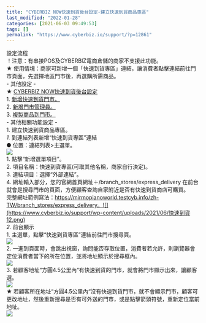 ```yaml
---
title: "CYBERBIZ NOW快速到貨後台設定-建立快速到貨商品專區"
last_modified: "2022-01-28"
categories: [2021-06-03 09:49:53]
tags: []
permalink: "https://www.cyberbiz.io/support/?p=12861"
---
```


設定流程  
！注意：有串接POS及CYBERBIZ電商倉儲的商家不支援此功能。  
★ 使用情境：商家可新增一個「快速到貨專區」連結，讓消費者點擊連結前往門市頁面，先選擇地區門市後，再選購所需商品。  
\- 其他設定 -  
★ [CYBERBIZ NOW快速到貨後台設定](https://www.cyberbiz.io/support/?p=12783)  
1\. [新增快速到貨門市。](https://www.cyberbiz.io/support/?p=12967)  
2\. [新增門市管理員。](https://www.cyberbiz.io/support/?p=12804)  
3\. [複製商品到門市。](https://www.cyberbiz.io/support/?p=12814)  
\- 其他相關功能設定 -  
1\. 建立快速到貨商品專區。  
_1._   到連結列表新增“快速到貨專區”連結  
● 位置：連結列表>主選單。  
![](https://www.cyberbiz.io/support/wp-content/uploads/2021/06/快速到貨11.png)  
1\. 點擊“新增選單項目”。  
2\. 項目名稱：快速到貨專區(可取其他名稱，商家自行決定)。  
3\. 連結項目：選擇“外部連結”。  
4\. 網址輸入部分，您的官網首頁網址＋/branch_stores/express_delivery
在前台就會是搜尋門市的頁面，方便顧客查詢自家附近是否有快速到貨商店可購買。  
完整網址範例寫法：https://mirmopianoworld.testcyb.info/zh-TW/branch_stores/express_delivery。![](https://www.cyberbiz.io/support/wp-content/uploads/2021/06/快速到貨12.png)  
_2._   前台顯示  
1\. 主選單，點擊“快速到貨專區”連結前往門市搜尋頁。  
![](https://www.cyberbiz.io/support/wp-content/uploads/2021/06/快速到貨13.png)  
2\. 一進到頁面時，會跳出視窗，詢問能否存取位置，消費者若允許，則瀏覽器會定位消費者當下的所在位置，並將地址顯示於搜尋框內。  
![](https://www.cyberbiz.io/support/wp-content/uploads/2021/06/快速到貨15.png)  
3\. 若顧客地址“方圓4.5公里內“有快速到貨的門市，就會將門市顯示出來，讓顧客選。  
![](https://www.cyberbiz.io/support/wp-content/uploads/2022/01/快速到貨14.png)  
★ 若顧客所在地址“方圓4.5公里內“沒有快速到貨門市，就不會顯示門市，顧客可更改地址，然後重新搜尋是否有可外送的門市，或是點擊箭頭符號，重新定位當前地址。  
![](https://www.cyberbiz.io/support/wp-content/uploads/2021/06/快速到貨16.png)  

